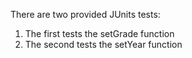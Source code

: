 There are two provided JUnits tests:

1. The first tests the setGrade function
2. The second tests the setYear function
